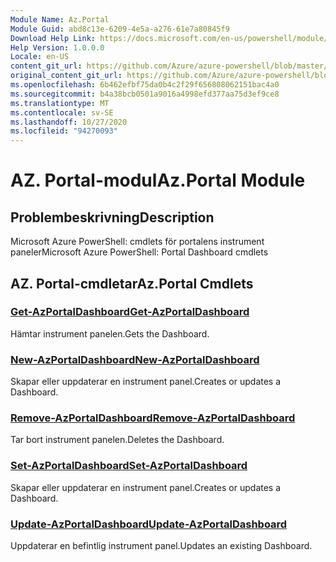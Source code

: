 ```yaml
---
Module Name: Az.Portal
Module Guid: abd8c13e-6209-4e5a-a276-61e7a80845f9
Download Help Link: https://docs.microsoft.com/en-us/powershell/module/az.portal
Help Version: 1.0.0.0
Locale: en-US
content_git_url: https://github.com/Azure/azure-powershell/blob/master/src/Portal/help/Az.Portal.md
original_content_git_url: https://github.com/Azure/azure-powershell/blob/master/src/Portal/help/Az.Portal.md
ms.openlocfilehash: 6b462efbf75da0b4c2f29f656808062151bac4a0
ms.sourcegitcommit: b4a38bcb0501a9016a4998efd377aa75d3ef9ce8
ms.translationtype: MT
ms.contentlocale: sv-SE
ms.lasthandoff: 10/27/2020
ms.locfileid: "94270093"
---
```

# <span data-ttu-id="1cd8a-101">AZ. Portal-modul</span><span class="sxs-lookup"><span data-stu-id="1cd8a-101">Az.Portal Module</span></span>
## <span data-ttu-id="1cd8a-102">Problembeskrivning</span><span class="sxs-lookup"><span data-stu-id="1cd8a-102">Description</span></span>
<span data-ttu-id="1cd8a-103">Microsoft Azure PowerShell: cmdlets för portalens instrument paneler</span><span class="sxs-lookup"><span data-stu-id="1cd8a-103">Microsoft Azure PowerShell: Portal Dashboard cmdlets</span></span>

## <span data-ttu-id="1cd8a-104">AZ. Portal-cmdletar</span><span class="sxs-lookup"><span data-stu-id="1cd8a-104">Az.Portal Cmdlets</span></span>
### [<span data-ttu-id="1cd8a-105">Get-AzPortalDashboard</span><span class="sxs-lookup"><span data-stu-id="1cd8a-105">Get-AzPortalDashboard</span></span>](Get-AzPortalDashboard.md)
<span data-ttu-id="1cd8a-106">Hämtar instrument panelen.</span><span class="sxs-lookup"><span data-stu-id="1cd8a-106">Gets the Dashboard.</span></span>

### [<span data-ttu-id="1cd8a-107">New-AzPortalDashboard</span><span class="sxs-lookup"><span data-stu-id="1cd8a-107">New-AzPortalDashboard</span></span>](New-AzPortalDashboard.md)
<span data-ttu-id="1cd8a-108">Skapar eller uppdaterar en instrument panel.</span><span class="sxs-lookup"><span data-stu-id="1cd8a-108">Creates or updates a Dashboard.</span></span>

### [<span data-ttu-id="1cd8a-109">Remove-AzPortalDashboard</span><span class="sxs-lookup"><span data-stu-id="1cd8a-109">Remove-AzPortalDashboard</span></span>](Remove-AzPortalDashboard.md)
<span data-ttu-id="1cd8a-110">Tar bort instrument panelen.</span><span class="sxs-lookup"><span data-stu-id="1cd8a-110">Deletes the Dashboard.</span></span>

### [<span data-ttu-id="1cd8a-111">Set-AzPortalDashboard</span><span class="sxs-lookup"><span data-stu-id="1cd8a-111">Set-AzPortalDashboard</span></span>](Set-AzPortalDashboard.md)
<span data-ttu-id="1cd8a-112">Skapar eller uppdaterar en instrument panel.</span><span class="sxs-lookup"><span data-stu-id="1cd8a-112">Creates or updates a Dashboard.</span></span>

### [<span data-ttu-id="1cd8a-113">Update-AzPortalDashboard</span><span class="sxs-lookup"><span data-stu-id="1cd8a-113">Update-AzPortalDashboard</span></span>](Update-AzPortalDashboard.md)
<span data-ttu-id="1cd8a-114">Uppdaterar en befintlig instrument panel.</span><span class="sxs-lookup"><span data-stu-id="1cd8a-114">Updates an existing Dashboard.</span></span>

